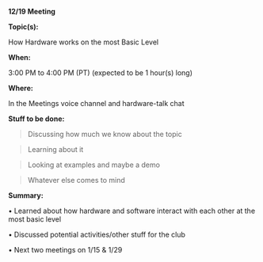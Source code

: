 __12/19 Meeting__

__Topic(s):__

How Hardware works on the most Basic Level

__When:__

3:00 PM to 4:00 PM (PT) (expected to be 1 hour(s) long)

__Where:__

In the Meetings voice channel and hardware-talk chat

__Stuff to be done:__

>  Discussing how much we know about the topic
 
>  Learning about it
  
>  Looking at examples and maybe a demo

>  Whatever else comes to mind 

__Summary:__

• Learned about how hardware and software interact with each other at the most basic level

• Discussed potential activities/other stuff for the club

• Next two meetings on 1/15 & 1/29
